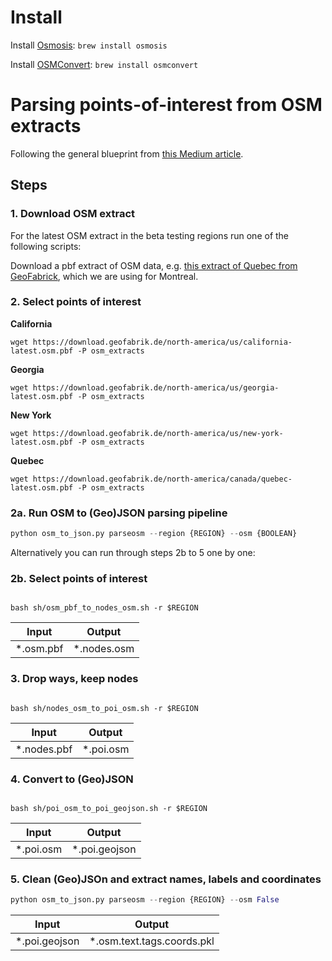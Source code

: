 # Install

Install [Osmosis](https://wiki.openstreetmap.org/wiki/Osmosis): `brew install osmosis`

Install [OSMConvert](https://wiki.openstreetmap.org/wiki/Osmconvert): `brew install osmconvert`



# Parsing points-of-interest from OSM extracts

Following the general blueprint from [this Medium article](https://medium.com/codait/easy-access-to-all-points-of-interest-data-acc6569e45b2).

## Steps

### 1. Download OSM extract

For the latest OSM extract in the beta testing regions run one of the following scripts:

Download a pbf extract of OSM data, e.g. [this extract of Quebec from GeoFabrick](https://download.geofabrik.de/north-america/canada/quebec.html), which we are using for Montreal. 

### 2. Select points of interest
**California**
```console
wget https://download.geofabrik.de/north-america/us/california-latest.osm.pbf -P osm_extracts
```

**Georgia**
```console
wget https://download.geofabrik.de/north-america/us/georgia-latest.osm.pbf -P osm_extracts
```

**New York**
```console
wget https://download.geofabrik.de/north-america/us/new-york-latest.osm.pbf -P osm_extracts
```

**Quebec**
```console
wget https://download.geofabrik.de/north-america/canada/quebec-latest.osm.pbf -P osm_extracts
```

### 2a. Run OSM to (Geo)JSON parsing pipeline

```python
python osm_to_json.py parseosm --region {REGION} --osm {BOOLEAN}
```

Alternatively you can run through steps 2b to 5 one by one:

### 2b. Select points of interest
```console

bash sh/osm_pbf_to_nodes_osm.sh -r $REGION

```

|Input|Output|
|---|---|
|\*.osm.pbf|\*.nodes.osm|

### 3. Drop ways, keep nodes

```console

bash sh/nodes_osm_to_poi_osm.sh -r $REGION

```
|Input|Output|
|---|---|
|\*.nodes.pbf|\*.poi.osm|


### 4. Convert to (Geo)JSON

```console

bash sh/poi_osm_to_poi_geojson.sh -r $REGION

```

|Input|Output|
|---|---|
|\*.poi.osm|\*.poi.geojson|

### 5. Clean (Geo)JSOn and extract names, labels and coordinates

```python
python osm_to_json.py parseosm --region {REGION} --osm False
```


|Input|Output|
|---|---|
|\*.poi.geojson|\*.osm.text.tags.coords.pkl|